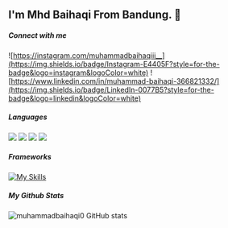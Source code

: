 ## I'm Mhd Baihaqi From Bandung. 👋

##### Connect with me

![https://instagram.com/muhammadbaihaqiii__](https://img.shields.io/badge/Instagram-E4405F?style=for-the-badge&logo=instagram&logoColor=white) ![https://www.linkedin.com/in/muhammad-baihaqi-366821332/](https://img.shields.io/badge/LinkedIn-0077B5?style=for-the-badge&logo=linkedin&logoColor=white)

<!--
**MuhammadBaihaqi0/Muhammadbaihaqi0** is a ✨ _special_ ✨ repository because its `README.md` (this file) appears on your GitHub profile.

Here are some ideas to get you started:

- 🔭 I’m currently working on ...
- 🌱 I’m currently learning ...
- 👯 I’m looking to collaborate on ...
- 🤔 I’m looking for help with ...
- 💬 Ask me about ...
- 📫 How to reach me: ...
- 😄 Pronouns: ...
- ⚡ Fun fact: ...
-->

##### Languages


<img src="https://img.shields.io/badge/HTML5-E34F26?style=for-the-badge&logo=html5&logoColor=white" /> <img src="https://img.shields.io/badge/CSS3-1572B6?style=for-the-badge&logo=css3&logoColor=white" /> <img src="https://img.shields.io/badge/Python-FFD43B?style=for-the-badge&logo=python&logoColor=blue" /> <img src="https://img.shields.io/badge/PHP-777BB4?style=for-the-badge&logo=php&logoColor=white" />


##### Frameworks
[![My Skills](https://skillicons.dev/icons?i=laravel,nodejs,react,tailwind)](https://skillicons.dev)


##### My Github Stats
![muhammadbaihaqi0 GitHub stats](https://github-readme-stats.vercel.app/api?username=muhammadbaihaqi0&show_icons=true&theme=highcontrast&show_icons=true)